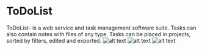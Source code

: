 # ToDoList
ToDoList- is a web service and task management software suite. Tasks can also contain notes with files of any type. Tasks can be placed in projects, sorted by filters, edited and exported.
![alt text](https://github.com/VakhidGuliev/ToDoList/blob/master/ToDoList/wwwroot/files/Registration.PNG)
![alt text](https://github.com/VakhidGuliev/ToDoList/blob/master/ToDoList/wwwroot/files/Auth.PNG)
![alt text](https://github.com/VakhidGuliev/ToDoList/blob/master/ToDoList/wwwroot/files/App.PNG)

